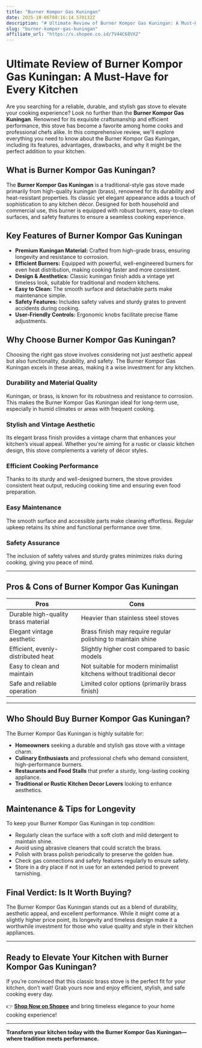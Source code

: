```yaml
---
title: "Burner Kompor Gas Kuningan"
date: 2025-10-06T08:16:14.570132Z
description: "# Ultimate Review of Burner Kompor Gas Kuningan: A Must-Have for Every Kitchen..."
slug: "burner-kompor-gas-kuningan"
affiliate_url: "https://s.shopee.co.id/7V44C68VX2"
---
```

# Ultimate Review of Burner Kompor Gas Kuningan: A Must-Have for Every Kitchen

Are you searching for a reliable, durable, and stylish gas stove to elevate your cooking experience? Look no further than the **Burner Kompor Gas Kuningan**. Renowned for its exquisite craftsmanship and efficient performance, this stove has become a favorite among home cooks and professional chefs alike. In this comprehensive review, we'll explore everything you need to know about the Burner Kompor Gas Kuningan, including its features, advantages, drawbacks, and why it might be the perfect addition to your kitchen.

## What is Burner Kompor Gas Kuningan?

The **Burner Kompor Gas Kuningan** is a traditional-style gas stove made primarily from high-quality kuningan (brass), renowned for its durability and heat-resistant properties. Its classic yet elegant appearance adds a touch of sophistication to any kitchen décor. Designed for both household and commercial use, this burner is equipped with robust burners, easy-to-clean surfaces, and safety features to ensure a seamless cooking experience.

## Key Features of Burner Kompor Gas Kuningan

- **Premium Kuningan Material:** Crafted from high-grade brass, ensuring longevity and resistance to corrosion.
- **Efficient Burners:** Equipped with powerful, well-engineered burners for even heat distribution, making cooking faster and more consistent.
- **Design & Aesthetics:** Classic kuningan finish adds a vintage yet timeless look, suitable for traditional and modern kitchens.
- **Easy to Clean:** The smooth surface and detachable parts make maintenance simple.
- **Safety Features:** Includes safety valves and sturdy grates to prevent accidents during cooking.
- **User-Friendly Controls:** Ergonomic knobs facilitate precise flame adjustments.

## Why Choose Burner Kompor Gas Kuningan?

Choosing the right gas stove involves considering not just aesthetic appeal but also functionality, durability, and safety. The Burner Kompor Gas Kuningan excels in these areas, making it a wise investment for any kitchen.

### Durability and Material Quality

Kuningan, or brass, is known for its robustness and resistance to corrosion. This makes the Burner Kompor Gas Kuningan ideal for long-term use, especially in humid climates or areas with frequent cooking.

### Stylish and Vintage Aesthetic

Its elegant brass finish provides a vintage charm that enhances your kitchen’s visual appeal. Whether you're aiming for a rustic or classic kitchen design, this stove complements a variety of décor styles.

### Efficient Cooking Performance

Thanks to its sturdy and well-designed burners, the stove provides consistent heat output, reducing cooking time and ensuring even food preparation.

### Easy Maintenance

The smooth surface and accessible parts make cleaning effortless. Regular upkeep retains its shine and functional performance over time.

### Safety Assurance

The inclusion of safety valves and sturdy grates minimizes risks during cooking, giving you peace of mind.

---

## Pros & Cons of Burner Kompor Gas Kuningan

| **Pros** | **Cons** |
|-----------------------------|----------------------------|
| Durable high-quality brass material | Heavier than stainless steel stoves |
| Elegant vintage aesthetic | Brass finish may require regular polishing to maintain shine |
| Efficient, evenly-distributed heat | Slightly higher cost compared to basic models |
| Easy to clean and maintain | Not suitable for modern minimalist kitchens without traditional decor |
| Safe and reliable operation | Limited color options (primarily brass finish) |

---

## Who Should Buy Burner Kompor Gas Kuningan?

The Burner Kompor Gas Kuningan is highly suitable for:

- **Homeowners** seeking a durable and stylish gas stove with a vintage charm.
- **Culinary Enthusiasts** and professional chefs who demand consistent, high-performance burners.
- **Restaurants and Food Stalls** that prefer a sturdy, long-lasting cooking appliance.
- **Traditional or Rustic Kitchen Decor Lovers** looking to enhance aesthetics.

## Maintenance & Tips for Longevity

To keep your Burner Kompor Gas Kuningan in top condition:

- Regularly clean the surface with a soft cloth and mild detergent to maintain shine.
- Avoid using abrasive cleaners that could scratch the brass.
- Polish with brass polish periodically to preserve the golden hue.
- Check gas connections and safety features regularly to ensure safety.
- Store in a dry place if not in use for an extended period to prevent tarnishing.

## Final Verdict: Is It Worth Buying?

The Burner Kompor Gas Kuningan stands out as a blend of durability, aesthetic appeal, and excellent performance. While it might come at a slightly higher price point, its longevity and timeless design make it a worthwhile investment for those who value quality and style in their kitchen appliances.

---

## Ready to Elevate Your Kitchen with Burner Kompor Gas Kuningan?

If you’re convinced that this classic brass stove is the perfect fit for your kitchen, don’t wait! Grab yours now and enjoy efficient, stylish, and safe cooking every day.

👉 **[Shop Now on Shopee](https://s.shopee.co.id/7V44C68VX2)** and bring timeless elegance to your home cooking experience!

---

**Transform your kitchen today with the Burner Kompor Gas Kuningan—where tradition meets performance.**